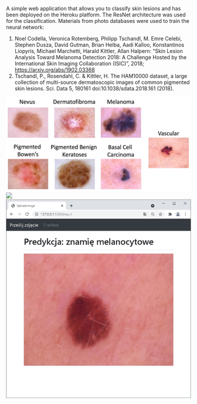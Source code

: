 A simple web application that allows you to classify skin lesions and has been deployed on the Heroku platform.
The ResNet architecture was used for the classification. Materials from photo databases were used to train the neural network:


1. Noel Codella, Veronica Rotemberg, Philipp Tschandl, M. Emre Celebi, Stephen Dusza, David Gutman, Brian Helba, Aadi Kalloo, Konstantinos Liopyris, Michael Marchetti, Harald Kittler, Allan Halpern: “Skin Lesion Analysis Toward Melanoma Detection 2018: A Challenge Hosted by the International Skin Imaging Collaboration (ISIC)”, 2018; https://arxiv.org/abs/1902.03368
2. Tschandl, P., Rosendahl, C. & Kittler, H. The HAM10000 dataset, a large collection of multi-source dermatoscopic images of common pigmented skin lesions. Sci. Data 5, 180161 doi:10.1038/sdata.2018.161 (2018).

![](docs/ISIC_2018.jpg)
![](docs/widok_przesyłania.jpg)
![](docs/widok_predykcji.jpg)